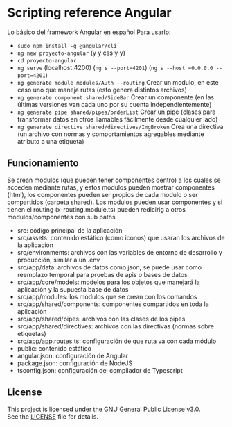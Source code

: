 # Scripting reference Angular
Lo básico del framework Angular en español
Para usarlo: 
- `sudo npm install -g @angular/cli`
- `ng new proyecto-angular`     (y y css y y)
- `cd proyecto-angular`
- `ng serve`  (localhost:4200) (`ng s --port=4201`) (`ng s --host =0.0.0.0 --port=4201`)
- `ng generate module modules/Auth --routing` Crear un modulo, en este caso uno que maneja rutas (esto genera distintos archivos)
- `ng generate component shared/SideBar` Crear un componente (en las últimas versiones van cada uno por su cuenta independientemente)
- `ng generate pipe shared/pipes/orderList` Crear un pipe (clases para transformar datos en otros llamables fácilmente desde cualquier lado)
- `ng generate directive shared/directives/ImgBroken` Crea una directiva (un archivo con normas y comportamientos agregables mediante atributo a una etiqueta)

## Funcionamiento
Se crean módulos (que pueden tener componentes dentro) a los cuales se acceden mediante rutas, y estos modulos pueden mostrar componentes (html), los componentes pueden ser propios de cada modulo o ser compartidos (carpeta shared). Los modulos pueden usar componentes y si tienen el routing (x-routing.module.ts) pueden redicirig a otros modulos/componentes con sub paths
- src: código principal de la aplicación
-    src/assets: contenido estático (como iconos) que usaran los archivos de la aplicación
-    src/environments: archivos con las variables de entorno de desarrollo y producción, similar a un .env
-    src/app/data: archivos de datos como json, se puede usar como reemplazo temporal para pruebas de apis o bases de datos
-    src/app/core/models: modelos para los objetos que manejará la aplicación y la supuesta base de datos
-    src/app/modules: los módulos que se crean con los comandos
-    src/app/shared/components: componentes compartidos en toda la aplicación
-    src/app/shared/pipes: archivos con las clases de los pipes
-    src/app/shared/directives: archivos con las directivas (normas sobre etiquetas)
-    src/app/app.routes.ts: configuración de que ruta va con cada módulo
- public: contenido estático
- angular.json: configuración de Angular
- package.json: configuración de NodeJS
- tsconfig.json: configuración del compilador de Typescript


## License
This project is licensed under the GNU General Public License v3.0.  
See the [LICENSE](./LICENSE.txt) file for details.

